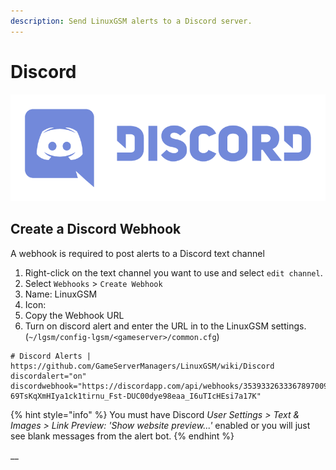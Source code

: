 ```yaml
---
description: Send LinuxGSM alerts to a Discord server.
---
```


# Discord



![](../.gitbook/assets/discord_logo-1.png)

## Create a Discord Webhook

A webhook is required to post alerts to a Discord text channel

1. Right-click on the text channel you want to use and select `edit channel`.
2. Select `Webhooks` &gt; `Create Webhook`
3. Name: LinuxGSM
4. Icon:
5. Copy the Webhook URL
6. Turn on discord alert and enter the URL in to the LinuxGSM settings. \(`~/lgsm/config-lgsm/<gameserver>/common.cfg`\)

```text
# Discord Alerts | https://github.com/GameServerManagers/LinuxGSM/wiki/Discord
discordalert="on"
discordwebhook="https://discordapp.com/api/webhooks/3539332633367897009/5t_K4GkuBaR2-69TsKqXmHIya1ck1tirnu_Fst-DUC00dye98eaa_I6uTIcHEsi7a17K"
```

{% hint style="info" %}
You must have Discord _User Settings &gt; Text & Images &gt; Link Preview: 'Show website preview...'_ enabled or you will just see blank messages from the alert bot.
{% endhint %}

\_\_

